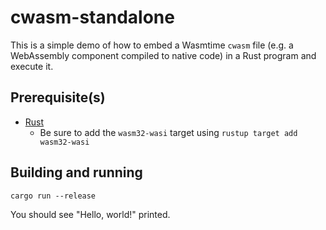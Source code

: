 # cwasm-standalone

This is a simple demo of how to embed a Wasmtime `cwasm` file (e.g. a
WebAssembly component compiled to native code) in a Rust program and execute it.

## Prerequisite(s)

- [Rust](https://rustup.rs/)
  - Be sure to add the `wasm32-wasi` target using `rustup target add wasm32-wasi`
  
## Building and running

`cargo run --release`

You should see "Hello, world!" printed.
